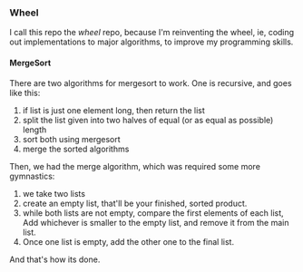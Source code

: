 ### Wheel


I call this repo the *wheel* repo, because I'm reinventing the wheel, ie, coding out implementations to major algorithms, to improve my programming skills.

#### MergeSort

There are two algorithms for mergesort to work. One is recursive, and goes like this:
1. if list is just one element long, then return the list
2. split the list given into two halves of equal (or as equal as possible) length
3. sort both using mergesort
4. merge the sorted algorithms


Then, we had the merge algorithm, which was required some more gymnastics:
1. we take two lists
2. create an empty list, that'll be your finished, sorted product.
3. while both lists are not empty, compare the first elements of each list, Add whichever is smaller to the empty list, and remove it from the main list.
4. Once one list is empty, add the other one to the final list.


And that's how its done.
